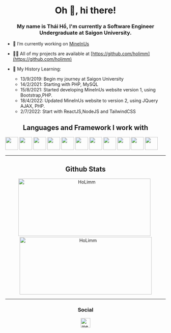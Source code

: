 <h1 align="center">Oh 👋, hi there!</h1>
<h3 align="center">My name is Thái Hồ, I'm currently a Software Engineer Undergraduate at Saigon University.</h3>


- 🔭 I’m currently working on [MineInUs](https://id.mineinus.com)

- 👨‍💻 All of my projects are available at [https://github.com/holimm](https://github.com/holimm)

- 🐣 My History Learning:
  + 13/9/2019: Begin my journey at Saigon University
  + 14/2/2021: Starting with PHP, MySQL
  + 15/8/2021: Started developing MineInUs website version 1, using Bootstrap,PHP.
  + 18/4/2022: Updated MineInUs website to version 2, using JQuery AJAX, PHP.
  + 2/7/2022: Start with ReactJS,NodeJS and TailwindCSS
<h2 align="center">Languages and Framework I work with</h2>
<img height="40rem" width="40rem" src="https://cdn.jsdelivr.net/gh/devicons/devicon/icons/html5/html5-original.svg"/>
<img height="40rem" width="40rem" src="https://cdn.jsdelivr.net/gh/devicons/devicon/icons/css3/css3-original.svg"/>
<img height="40rem" width="40rem" src="https://cdn.jsdelivr.net/gh/devicons/devicon/icons/javascript/javascript-original.svg"/>
<img height="40rem" width="40rem" src="https://cdn.jsdelivr.net/gh/devicons/devicon/icons/java/java-original.svg"/>
<img height="40rem" width="40rem" src="https://cdn.jsdelivr.net/gh/devicons/devicon/icons/react/react-original.svg"/>
<img height="40rem" width="40rem" src="https://cdn.jsdelivr.net/gh/devicons/devicon/icons/nodejs/nodejs-original.svg"/>
<img height="40rem" width="40rem" src="https://cdn.jsdelivr.net/gh/devicons/devicon/icons/tailwindcss/tailwindcss-plain.svg"/>
<img height="40rem" width="40rem" src="https://cdn.jsdelivr.net/gh/devicons/devicon/icons/bootstrap/bootstrap-original.svg"/>
<img height="40rem" width="40rem" src="https://cdn.jsdelivr.net/gh/devicons/devicon/icons/php/php-original.svg"/>
<img height="40rem" width="40rem" src="https://cdn.jsdelivr.net/gh/devicons/devicon/icons/mysql/mysql-original-wordmark.svg"/>
<img height="40rem" width="40rem" src="https://cdn.jsdelivr.net/gh/devicons/devicon/icons/mongodb/mongodb-original-wordmark.svg"/>
<hr/>
<h2 align="center">Github Stats</h2>
<div align="center">
  <img height="180em" width="415em" src="https://github-readme-stats.vercel.app/api/top-langs/?username=holimm&theme=dracula&show_icons=true&layout=compact" alt="HoLimm" />
  &nbsp;
  <img height="180em" width="415em" src="https://github-readme-stats.vercel.app/api?username=holimm&theme=dracula&show_icons=true&layout=compact" alt="HoLimm" />
</div>
<hr/>
<h3 align="center"> Social </h3>
<p align="center">
<a href="https://www.facebook.com/tea.limho/" target="blank"><img align="center" src="https://cdn.jsdelivr.net/npm/simple-icons@3.0.1/icons/facebook.svg" alt="me.takahatashun" height="30" width="30" /></a>
</p>
